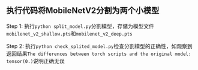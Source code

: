 ## 执行代码将MobileNetV2分割为两个小模型

Step 1: 执行`python split_model.py`分割模型，存储为模型文件`mobilenet_v2_shallow.pts`和`mobilenet_v2_deep.pts`

Step 2: 执行`python check_splited_model.py`检查分割模型的正确性，如观察到返回结果`The differences between torch scripts and the original model: tensor(0.)`说明正确无误